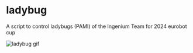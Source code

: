 # ladybug
A script to control ladybugs (PAMI) of the Ingenium Team for 2024 eurobot cup

![ladybug gif](https://media.tenor.com/fuMORq4cNwgAAAAC/ladybug-miraculous.gif)
